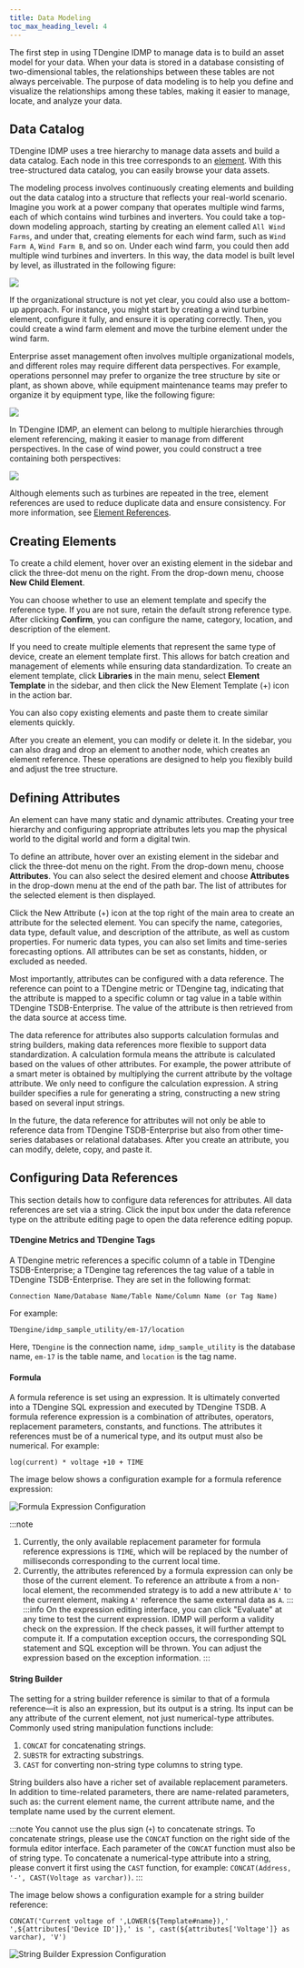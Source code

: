 ```yaml
---
title: Data Modeling
toc_max_heading_level: 4
---
```


The first step in using TDengine IDMP to manage data is to build an asset model for your data. When your data is stored in a database consisting of two-dimensional tables, the relationships between these tables are not always perceivable. The purpose of data modeling is to help you define and visualize the relationships among these tables, making it easier to manage, locate, and analyze your data.

## Data Catalog

TDengine IDMP uses a tree hierarchy to manage data assets and build a data catalog. Each node in this tree corresponds to an [element](../03-concepts.md#elements). With this tree-structured data catalog, you can easily browse your data assets.

The modeling process involves continuously creating elements and building out the data catalog into a structure that reflects your real-world scenario. Imagine you work at a power company that operates multiple wind farms, each of which contains wind turbines and inverters. You could take a top-down modeling approach, starting by creating an element called `All Wind Farms`, and under that, creating elements for each wind farm, such as `Wind Farm A`, `Wind Farm B`, and so on. Under each wind farm, you could then add multiple wind turbines and inverters. In this way, the data model is built level by level, as illustrated in the following figure:

![](../assets/data-model-01.png)

If the organizational structure is not yet clear, you could also use a bottom-up approach. For instance, you might start by creating a wind turbine element, configure it fully, and ensure it is operating correctly. Then, you could create a wind farm element and move the turbine element under the wind farm.

Enterprise asset management often involves multiple organizational models, and different roles may require different data perspectives. For example, operations personnel may prefer to organize the tree structure by site or plant, as shown above, while equipment maintenance teams may prefer to organize it by equipment type, like the following figure:

![](../assets/data-model-02.png)

In TDengine IDMP, an element can belong to multiple hierarchies through element referencing, making it easier to manage from different perspectives. In the case of wind power, you could construct a tree containing both perspectives:

![](../assets/data-model-03.png)

Although elements such as turbines are repeated in the tree, element references are used to reduce duplicate data and ensure consistency. For more information, see [Element References](../06-advanced/07-element-reference.md).

## Creating Elements

To create a child element, hover over an existing element in the sidebar and click the three-dot menu on the right. From the drop-down menu, choose **New Child Element**.

You can choose whether to use an element template and specify the reference type. If you are not sure, retain the default strong reference type. After clicking **Confirm**, you can configure the name, category, location, and description of the element.

If you need to create multiple elements that represent the same type of device, create an element template first. This allows for batch creation and management of elements while ensuring data standardization. To create an element template, click **Libraries** in the main menu, select **Element Template** in the sidebar, and then click the New Element Template (+) icon in the action bar.

You can also copy existing elements and paste them to create similar elements quickly.

After you create an element, you can modify or delete it. In the sidebar, you can also drag and drop an element to another node, which creates an element reference. These operations are designed to help you flexibly build and adjust the tree structure.

## Defining Attributes

An element can have many static and dynamic attributes. Creating your tree hierarchy and configuring appropriate attributes lets you map the physical world to the digital world and form a digital twin.

To define an attribute, hover over an existing element in the sidebar and click the three-dot menu on the right. From the drop-down menu, choose **Attributes**. You can also select the desired element and choose **Attributes** in the drop-down menu at the end of the path bar. The list of attributes for the selected element is then displayed.

Click the New Attribute (+) icon at the top right of the main area to create an attribute for the selected element. You can specify the name, categories, data type, default value, and description of the attribute, as well as custom properties. For numeric data types, you can also set limits and time-series forecasting options. All attributes can be set as constants, hidden, or excluded as needed.

Most importantly, attributes can be configured with a data reference. The reference can point to a TDengine metric or TDengine tag, indicating that the attribute is mapped to a specific column or tag value in a table within TDengine TSDB-Enterprise. The value of the attribute is then retrieved from the data source at access time.

The data reference for attributes also supports calculation formulas and string builders, making data references more flexible to support data standardization. A calculation formula means the attribute is calculated based on the values of other attributes. For example, the power attribute of a smart meter is obtained by multiplying the current attribute by the voltage attribute. We only need to configure the calculation expression. A string builder specifies a rule for generating a string, constructing a new string based on several input strings.

In the future, the data reference for attributes will not only be able to reference data from TDengine TSDB-Enterprise but also from other time-series databases or relational databases.
After you create an attribute, you can modify, delete, copy, and paste it.

## Configuring Data References

This section details how to configure data references for attributes. All data references are set via a string. Click the input box under the data reference type on the attribute editing page to open the data reference editing popup.

#### TDengine Metrics and TDengine Tags
A TDengine metric references a specific column of a table in TDengine TSDB-Enterprise; a TDengine tag references the tag value of a table in TDengine TSDB-Enterprise. They are set in the following format:
```
Connection Name/Database Name/Table Name/Column Name (or Tag Name)
```
For example:
```
TDengine/idmp_sample_utility/em-17/location
```
Here, `TDengine` is the connection name, `idmp_sample_utility` is the database name, `em-17` is the table name, and `location` is the tag name.

#### Formula
A formula reference is set using an expression. It is ultimately converted into a TDengine SQL expression and executed by TDengine TSDB. A formula reference expression is a combination of attributes, operators, replacement parameters, constants, and functions. The attributes it references must be of a numerical type, and its output must also be numerical. For example:
```
log(current) * voltage +10 + TIME
```
The image below shows a configuration example for a formula reference expression:

![Formula Expression Configuration](/docs-img/basic/formula-setting-en.png)

:::note
1.  Currently, the only available replacement parameter for formula reference expressions is `TIME`, which will be replaced by the number of milliseconds corresponding to the current local time.
2.  Currently, the attributes referenced by a formula expression can only be those of the current element. To reference an attribute `A` from a non-local element, the recommended strategy is to add a new attribute `A'` to the current element, making `A'` reference the same external data as `A`.
:::
:::info
On the expression editing interface, you can click "Evaluate" at any time to test the current expression. IDMP will perform a validity check on the expression. If the check passes, it will further attempt to compute it. If a computation exception occurs, the corresponding SQL statement and SQL exception will be thrown. You can adjust the expression based on the exception information.
:::

#### String Builder
The setting for a string builder reference is similar to that of a formula reference—it is also an expression, but its output is a string. Its input can be any attribute of the current element, not just numerical-type attributes. Commonly used string manipulation functions include:
1.  `CONCAT` for concatenating strings.
2.  `SUBSTR` for extracting substrings.
3.  `CAST` for converting non-string type columns to string type.

String builders also have a richer set of available replacement parameters. In addition to time-related parameters, there are name-related parameters, such as: the current element name, the current attribute name, and the template name used by the current element.

:::note
You cannot use the plus sign (`+`) to concatenate strings. To concatenate strings, please use the `CONCAT` function on the right side of the formula editor interface. Each parameter of the `CONCAT` function must also be of string type. To concatenate a numerical-type attribute into a string, please convert it first using the `CAST` function, for example: `CONCAT(Address, '-', CAST(Voltage as varchar))`.
:::

The image below shows a configuration example for a string builder reference:
```
CONCAT('Current voltage of ',LOWER(${Template#name}),' ',${attributes['Device ID']},' is ', cast(${attributes['Voltage']} as varchar), 'V')
```
![String Builder Expression Configuration](/docs-img/basic/string-builder-en.png)